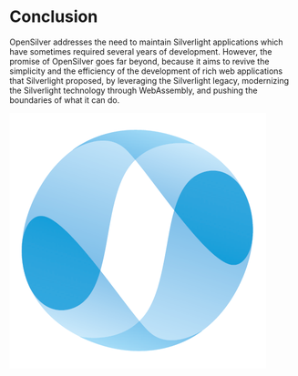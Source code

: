 # Conclusion

OpenSilver addresses the need to maintain Silverlight applications which have sometimes required several years of development. However, the promise of OpenSilver goes far beyond, because it aims to revive the simplicity and the efficiency of the development of rich web applications that Silverlight proposed, by leveraging the Silverlight legacy, modernizing the Silverlight technology through WebAssembly, and pushing the boundaries of what it can do.

![OpenSilverLogo](/images/_Logo_450x450_Transparent_Background.png)
